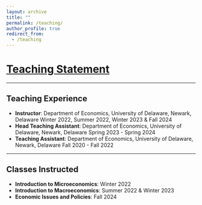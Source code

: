 ```yaml
---
layout: archive
title: ""
permalink: /teaching/
author_profile: true
redirect_from:
  - /teaching
---
```


[Teaching Statement]()
======

<hr>

## Teaching Experience

* **Instructor**: Department of Economics, University of Delaware, Newark, Delaware
Winter 2022, Summer 2022, Winter 2023 & Fall 2024
* **Head Teaching Assistant**: Department of Economics, University of Delaware, Newark, Delaware
Spring 2023 - Spring 2024
* **Teaching Assistant**: Department of Economics, University of Delaware, Newark, Delaware
Fall 2020 - Fall 2022

<hr>

## Classes Instructed

* **Introduction to Microeconomics**: Winter 2022 
* **Introduction to Macroeconomics**: Summer 2022 & Winter 2023
* **Economic Issues and Policies**: Fall 2024
